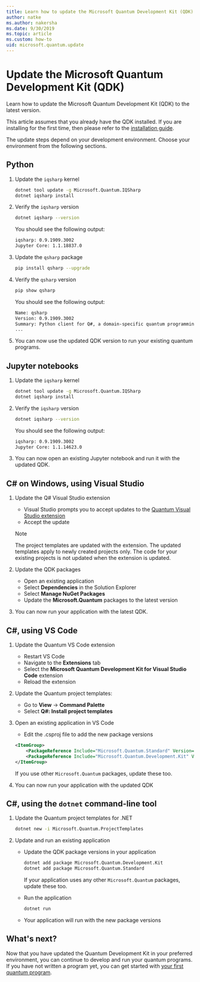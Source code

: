 ```yaml
---
title: Learn how to update the Microsoft Quantum Development Kit (QDK)
author: natke
ms.author: nakersha
ms.date: 9/30/2019
ms.topic: article
ms.custom: how-to
uid: microsoft.quantum.update
---
```


# Update the Microsoft Quantum Development Kit (QDK)

Learn how to update the Microsoft Quantum Development Kit (QDK) to the latest version.

This article assumes that you already have the QDK installed. If you are installing for the first time, then please refer to the [installation guide](xref:microsoft.quantum.install).

The update steps depend on your development environment. Choose your environment from the following sections.

## Python

1. Update the `iqsharp` kernel

    ```bash
    dotnet tool update -g Microsoft.Quantum.IQSharp
    dotnet iqsharp install
    ```

1. Verify the `iqsharp` version

    ```bash
    dotnet iqsharp --version
    ```

    You should see the following output:

    ```bash
    iqsharp: 0.9.1909.3002
    Jupyter Core: 1.1.18837.0
    ```

1. Update the `qsharp` package

    ```bash
    pip install qsharp --upgrade
    ```

1. Verify the `qsharp` version

    ```bash
    pip show qsharp
    ```

    You should see the following output:

    ```bash
    Name: qsharp
    Version: 0.9.1909.3002
    Summary: Python client for Q#, a domain-specific quantum programming language
    ...
    ```

1. You can now use the updated QDK version to run your existing quantum programs.

## Jupyter notebooks

1. Update the `iqsharp` kernel

    ```bash
    dotnet tool update -g Microsoft.Quantum.IQSharp
    dotnet iqsharp install
    ```

1. Verify the `iqsharp` version

    ```bash
    dotnet iqsharp --version
    ```

    You should see the following output:

    ```bash
    iqsharp: 0.9.1909.3002
    Jupyter Core: 1.1.14623.0
    ```

1. You can now open an existing Jupyter notebook and run it with the updated QDK.

## C# on Windows, using Visual Studio

1. Update the Q# Visual Studio extension

    - Visual Studio prompts you to accept updates to the [Quantum Visual Studio extension](https://marketplace.visualstudio.com/items?itemName=quantum.DevKit)
    - Accept the update

    > [!NOTE]
    > The project templates are updated with the extension. The updated templates apply to newly created projects only. The code for your existing projects is not updated when the extension is updated.

1. Update the QDK packages

    - Open an existing application
    - Select **Dependencies** in the Solution Explorer
    - Select **Manage NuGet Packages**
    - Update the **Microsoft.Quantum** packages to the latest version

1. You can now run your application with the latest QDK.

## C#, using VS Code

1. Update the Quantum VS Code extension

    - Restart VS Code
    - Navigate to the **Extensions** tab
    - Select the **Microsoft Quantum Development Kit for Visual Studio Code** extension
    - Reload the extension

1. Update the Quantum project templates:

   - Go to **View** -> **Command Palette**
   - Select **Q#: Install project templates**

1. Open an existing application in VS Code

   - Edit the .csproj file to add the new package versions

    ```xml
    <ItemGroup>
        <PackageReference Include="Microsoft.Quantum.Standard" Version="0.9.1909.3002" />
        <PackageReference Include="Microsoft.Quantum.Development.Kit" Version="0.9.1909.3002" />
    </ItemGroup>
    ```

    If you use other `Microsoft.Quantum` packages, update these too.

1. You can now run your application with the updated QDK

## C#, using the `dotnet` command-line tool

1. Update the Quantum project templates for .NET

    ```bash
    dotnet new -i Microsoft.Quantum.ProjectTemplates
    ```

1. Update and run an existing application

    - Update the QDK package versions in your application

        ```bash
        dotnet add package Microsoft.Quantum.Development.Kit
        dotnet add package Microsoft.Quantum.Standard
        ```

        If your application uses any other `Microsoft.Quantum` packages, update these too.

    - Run the application

        ```bash
        dotnet run
        ```

    - Your application will run with the new package versions

## What's next?

Now that you have updated the Quantum Development Kit in your preferred environment, you can continue to develop and run your quantum programs. If you have not written a program yet, you can get started with [your first quantum program](xref:microsoft.quantum.write-program).
